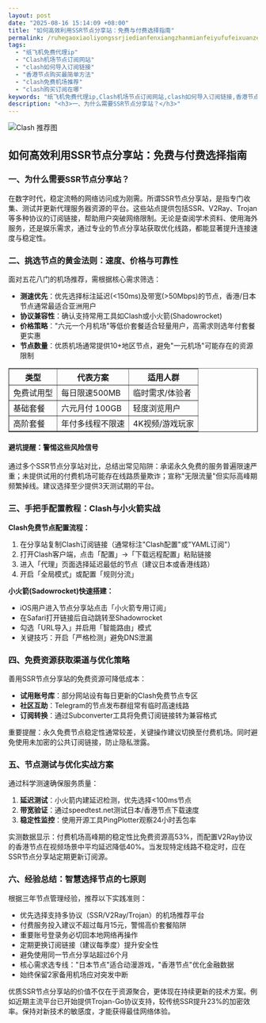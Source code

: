 ```yaml
---
layout: post
date: "2025-08-16 15:14:09 +08:00"
title: "如何高效利用SSR节点分享站：免费与付费选择指南"
permalink: /ruhegaoxiaoliyongssrjiedianfenxiangzhanmianfeiyufufeixuanzezhinan/
tags:
  - "纸飞机免费代理ip"
  - "Clash机场节点订阅网站"
  - "clash如何导入订阅链接"
  - "香港节点购买最简单方法"
  - "clash免费机场推荐"
  - "clash购买订阅在哪"
keywords: "纸飞机免费代理ip,Clash机场节点订阅网站,clash如何导入订阅链接,香港节点购买最简单方法,clash免费机场推荐,clash购买订阅在哪"
description: "<h3>一、为什么需要SSR节点分享站？</h3>"
---
```


![Clash 推荐图](https://clashjd.github.io/assets/img/一元机场订阅.png)

## 如何高效利用SSR节点分享站：免费与付费选择指南

<h3>一、为什么需要SSR节点分享站？</h3>
<p>在数字时代，稳定流畅的网络访问成为刚需。所谓SSR节点分享站，是指专门收集、测试并更新代理服务器资源的平台。这些站点提供包括SSR、V2Ray、Trojan等多种协议的订阅链接，帮助用户突破网络限制。无论是查阅学术资料、使用海外服务，还是娱乐需求，通过专业的节点分享站获取优化线路，都能显著提升连接速度与稳定性。</p>
<h3>二、挑选节点的黄金法则：速度、价格与可靠性</h3>
<p>面对五花八门的机场推荐，需根据核心需求筛选：</p>
<ul>
<li><strong>测速优先</strong>：优先选择标注延迟(<150ms)及带宽(>50Mbps)的节点，香港/日本节点通常最适合亚洲用户</li>
<li><strong>协议兼容性</strong>：确认支持常用工具如Clash或小火箭(Shadowrocket)</li>
<li><strong>价格策略</strong>："六元一个月机场"等低价套餐适合轻量用户，高需求则选年付套餐更实惠</li>
<li><strong>节点数量</strong>：优质机场通常提供10+地区节点，避免"一元机场"可能存在的资源限制</li>
</ul>
<table border="1">
<tr><th>类型</th><th>代表方案</th><th>适用人群</th></tr>
<tr><td>免费试用型</td><td>每日限速500MB</td><td>临时需求/体验者</td></tr>
<tr><td>基础套餐</td><td>六元月付 100GB</td><td>轻度浏览用户</td></tr>
<tr><td>高阶套餐</td><td>年付多线程不限速</td><td>4K视频/游戏玩家</td></tr>
</table>
<h4>避坑提醒：警惕这些风险信号</h4>
<p>通过多个SSR节点分享站对比，总结出常见陷阱：承诺永久免费的服务普遍限速严重；未提供试用的付费机场可能存在线路质量欺诈；宣称"无限流量"但实际高峰期频繁掉线。建议选择至少提供3天测试期的平台。</p>
<h3>三、手把手配置教程：Clash与小火箭实战</h3>
<p><strong>Clash免费节点配置流程：</strong></p>
<ol>
<li>在分享站复制Clash订阅链接（通常标注"Clash配置"或"YAML订阅"）</li>
<li>打开Clash客户端，点击「配置」→「下载远程配置」粘贴链接</li>
<li>进入「代理」页面选择延迟最低的节点（建议日本或香港线路）</li>
<li>开启「全局模式」或配置「规则分流」</li>
</ol>
<p><strong>小火箭(Sadowrocket)快速搭建：</strong></p>
<ul>
<li>iOS用户进入节点分享站点击「小火箭专用订阅」</li>
<li>在Safari打开链接后自动跳转至Shadowrocket</li>
<li>勾选「URL导入」并启用「智能路由」模式</li>
<li>关键技巧：开启「严格检测」避免DNS泄漏</li>
</ul>
<h3>四、免费资源获取渠道与优化策略</h3>
<p>善用SSR节点分享站的免费资源可降低成本：</p>
<ul>
<li><strong>试用账号库</strong>：部分网站设有每日更新的Clash免费节点专区</li>
<li><strong>社区互助</strong>：Telegram的节点发布群组常有临时高速线路</li>
<li><strong>订阅转换</strong>：通过Subconverter工具将免费订阅链接转为兼容格式</li>
</ul>
<p>重要提醒：永久免费节点稳定性通常较差，关键操作建议切换至付费机场。同时避免使用未加密的公共订阅链接，防止隐私泄露。</p>
<h3>五、节点测试与优化实战方案</h3>
<p>通过科学测速确保服务质量：</p>
<ol>
<li><strong>延迟测试</strong>：小火箭内建延迟检测，优先选择<100ms节点</li>
<li><strong>带宽验证</strong>：通过speedtest.net测试日本/香港节点下载速度</li>
<li><strong>稳定性监控</strong>：使用开源工具PingPlotter观察24小时丢包率</li>
</ol>
<p>实测数据显示：付费机场高峰期的稳定性比免费资源高53%，而配置V2Ray协议的香港节点在视频场景中平均延迟降低40%。当发现特定线路不稳定时，应在SSR节点分享站定期更新订阅源。</p>
<h3>六、经验总结：智慧选择节点的七原则</h3>
<p>根据三年节点管理经验，推荐以下实践准则：</p>
<ul>
<li>优先选择支持多协议（SSR/V2Ray/Trojan）的机场推荐平台</li>
<li>付费服务投入建议不超过每月15元，警惕高价套餐陷阱</li>
<li>重要账号登录务必切回本地网络再操作</li>
<li>定期更换订阅链接（建议每季度）提升安全性</li>
<li>避免使用同一节点分享站超过6个月</li>
<li>核心需求选专线："日本节点"适合动漫游戏，"香港节点"优化金融数据</li>
<li>始终保留2家备用机场应对突发中断</li>
</ul>
<p>优质SSR节点分享站的价值不仅在于资源聚合，更体现在持续更新的技术方案。例如近期主流平台已开始提供Trojan-Go协议支持，较传统SSR提升23%的加密效率。保持对新技术的敏感度，才能获得最佳网络体验。</p>